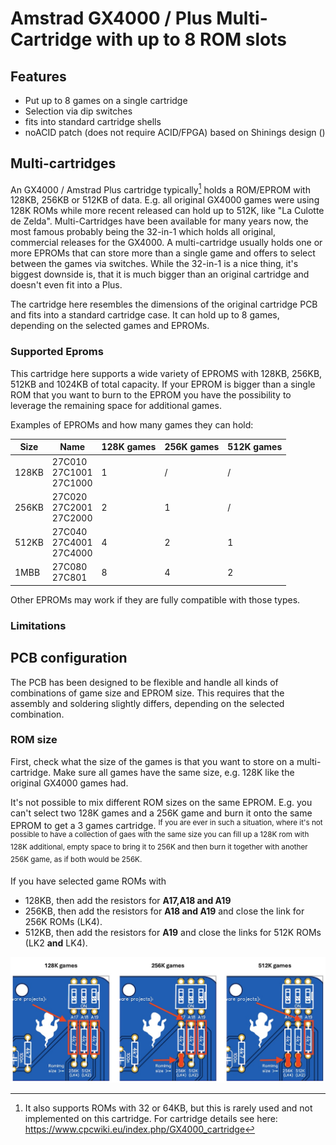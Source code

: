 # Amstrad GX4000 / Plus Multi-Cartridge with up to 8 ROM slots

## Features

- Put up to 8 games on a single cartridge
- Selection via dip switches
- fits into standard cartridge shells
- noACID patch (does not require ACID/FPGA) based on Shinings design ()

## Multi-cartridges

An GX4000 / Amstrad Plus cartridge typically[^1] holds a ROM/EPROM with 128KB, 256KB or 512KB of data. E.g. all original GX4000 games were using 128K ROMs while more recent released can hold up to 512K, like "La Culotte de Zelda".
Multi-Cartridges have been available for many years now, the most famous probably being the 32-in-1 which holds all original, commercial releases for the GX4000. A multi-cartridge usually holds one or more EPROMs that can store more than a single game and offers to select between the games via switches. While the 32-in-1 is a nice thing, it's biggest downside is, that it is much bigger than an original cartridge and doesn't even fit into a Plus. 

The cartridge here resembles the dimensions of the original cartridge PCB and fits into a standard cartridge case. It can hold up to 8 games, depending on the selected games and EPROMs. 

[^1]: It also supports ROMs with 32 or 64KB, but this is rarely used and not implemented on this cartridge. For cartridge details see here: https://www.cpcwiki.eu/index.php/GX4000_cartridge

### Supported Eproms

This cartridge here supports a wide variety of EPROMS with 128KB, 256KB, 512KB and 1024KB of total capacity. If your EPROM is bigger than a single ROM that you want to burn to the EPROM you have the possibility to leverage the remaining space for additional games.

Examples of EPROMs and how many games they can hold: 

| Size | Name | 128K games | 256K games | 512K games |
| --- | --- | --- | --- | --- |
| 128KB | 27C010<br>27C1001<br>27C1000 | 1 | / | / |
| 256KB | 27C020<br>27C2001<br>27C2000 | 2 | 1 | / |
| 512KB | 27C040<br>27C4001<br>27C4000 | 4 | 2 | 1 |
| 1MBB | 27C080<br>27C801 | 8 | 4 | 2 |

Other EPROMs may work if they are fully compatible with those types. 

### Limitations



## PCB configuration

The PCB has been designed to be flexible and handle all kinds of combinations of game size and EPROM size. This requires that the assembly and soldering slightly differs, depending on the selected combination. 

### ROM size

First, check what the size of the games is that you want to store on a multi-cartridge. Make sure all games have the same size, e.g. 128K like the original GX4000 games had. 

It's not possible to mix different ROM sizes on the same EPROM. E.g. you can't select two 128K games and a 256K game and burn it onto the same EPROM to get a 3 games cartridge. <sup>If you are ever in such a situation, where it's not possible to have a collection of gaes with the same size you can fill up a 128K rom with 128K additional, empty space to bring it to 256K and then burn it together with another 256K game, as if both would be 256K.</sup>  

If you have selected game ROMs with 
- 128KB, then add the resistors for <b>A17,A18 and A19</b>
- 256KB, then add the resistors for <b>A18 and A19</b> and close the link for 256K ROMs (LK4).
- 512KB, then add the resistors for <b>A19</b> and close the links for 512K ROMs (LK2 <b>and</b> LK4).

<img src="/pictures/multicart_LKbridges.jpg" width="1200"/>

